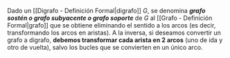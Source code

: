 Dado un [[Digrafo - Definición Formal|digrafo]] $G$, se denomina ***grafo sostén o grafo subyacente o grafo soporte*** de $G$ al [[Grafo - Definición Formal|grafo]] que se obtiene eliminando el sentido a los arcos (es decir, transformando los arcos en aristas). 
A la inversa, si deseamos convertir un grafo a digrafo, **debemos transformar cada arista en 2 arcos** (uno de ida y otro de vuelta), salvo los bucles que se convierten en un único arco.